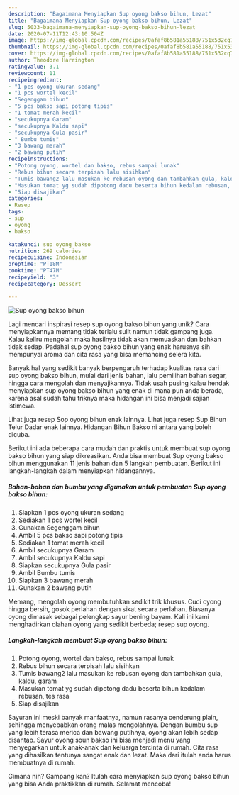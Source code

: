 ```yaml
---
description: "Bagaimana Menyiapkan Sup oyong bakso bihun, Lezat"
title: "Bagaimana Menyiapkan Sup oyong bakso bihun, Lezat"
slug: 5033-bagaimana-menyiapkan-sup-oyong-bakso-bihun-lezat
date: 2020-07-11T12:43:10.504Z
image: https://img-global.cpcdn.com/recipes/0afaf8b581a55188/751x532cq70/sup-oyong-bakso-bihun-foto-resep-utama.jpg
thumbnail: https://img-global.cpcdn.com/recipes/0afaf8b581a55188/751x532cq70/sup-oyong-bakso-bihun-foto-resep-utama.jpg
cover: https://img-global.cpcdn.com/recipes/0afaf8b581a55188/751x532cq70/sup-oyong-bakso-bihun-foto-resep-utama.jpg
author: Theodore Harrington
ratingvalue: 3.1
reviewcount: 11
recipeingredient:
- "1 pcs oyong ukuran sedang"
- "1 pcs wortel kecil"
- "Segenggam bihun"
- "5 pcs bakso sapi potong tipis"
- "1 tomat merah kecil"
- "secukupnya Garam"
- "secukupnya Kaldu sapi"
- "secukupnya Gula pasir"
- " Bumbu tumis"
- "3 bawang merah"
- "2 bawang putih"
recipeinstructions:
- "Potong oyong, wortel dan bakso, rebus sampai lunak"
- "Rebus bihun secara terpisah lalu sisihkan"
- "Tumis bawang2 lalu masukan ke rebusan oyong dan tambahkan gula, kaldu, garam"
- "Masukan tomat yg sudah dipotong dadu beserta bihun kedalam rebusan, tes rasa"
- "Siap disajikan"
categories:
- Resep
tags:
- sup
- oyong
- bakso

katakunci: sup oyong bakso 
nutrition: 269 calories
recipecuisine: Indonesian
preptime: "PT18M"
cooktime: "PT47M"
recipeyield: "3"
recipecategory: Dessert

---
```



![Sup oyong bakso bihun](https://img-global.cpcdn.com/recipes/0afaf8b581a55188/751x532cq70/sup-oyong-bakso-bihun-foto-resep-utama.jpg)

Lagi mencari inspirasi resep sup oyong bakso bihun yang unik? Cara menyiapkannya memang tidak terlalu sulit namun tidak gampang juga. Kalau keliru mengolah maka hasilnya tidak akan memuaskan dan bahkan tidak sedap. Padahal sup oyong bakso bihun yang enak harusnya sih mempunyai aroma dan cita rasa yang bisa memancing selera kita.

Banyak hal yang sedikit banyak berpengaruh terhadap kualitas rasa dari sup oyong bakso bihun, mulai dari jenis bahan, lalu pemilihan bahan segar, hingga cara mengolah dan menyajikannya. Tidak usah pusing kalau hendak menyiapkan sup oyong bakso bihun yang enak di mana pun anda berada, karena asal sudah tahu triknya maka hidangan ini bisa menjadi sajian istimewa.

Lihat juga resep Sop oyong bihun enak lainnya. Lihat juga resep Sup Bihun Telur Dadar enak lainnya. Hidangan Bihun Bakso ni antara yang boleh dicuba.


Berikut ini ada beberapa cara mudah dan praktis untuk membuat sup oyong bakso bihun yang siap dikreasikan. Anda bisa membuat Sup oyong bakso bihun menggunakan 11 jenis bahan dan 5 langkah pembuatan. Berikut ini langkah-langkah dalam menyiapkan hidangannya.

<!--inarticleads1-->

##### Bahan-bahan dan bumbu yang digunakan untuk pembuatan Sup oyong bakso bihun:

1. Siapkan 1 pcs oyong ukuran sedang
1. Sediakan 1 pcs wortel kecil
1. Gunakan Segenggam bihun
1. Ambil 5 pcs bakso sapi potong tipis
1. Sediakan 1 tomat merah kecil
1. Ambil secukupnya Garam
1. Ambil secukupnya Kaldu sapi
1. Siapkan secukupnya Gula pasir
1. Ambil  Bumbu tumis
1. Siapkan 3 bawang merah
1. Gunakan 2 bawang putih


Memang, mengolah oyong membutuhkan sedikit trik khusus. Cuci oyong hingga bersih, gosok perlahan dengan sikat secara perlahan. Biasanya oyong dimasak sebagai pelengkap sayur bening bayam. Kali ini kami menghadirkan olahan oyong yang sedikit berbeda; resep sup oyong. 

<!--inarticleads2-->

##### Langkah-langkah membuat Sup oyong bakso bihun:

1. Potong oyong, wortel dan bakso, rebus sampai lunak
1. Rebus bihun secara terpisah lalu sisihkan
1. Tumis bawang2 lalu masukan ke rebusan oyong dan tambahkan gula, kaldu, garam
1. Masukan tomat yg sudah dipotong dadu beserta bihun kedalam rebusan, tes rasa
1. Siap disajikan


Sayuran ini meski banyak manfaatnya, namun rasanya cenderung plain, sehingga menyebabkan orang malas mengolahnya. Dengan bumbu sup yang lebih terasa merica dan bawang putihnya, oyong akan lebih sedap disantap. Sayur oyong soun bakso ini bisa menjadi menu yang menyegarkan untuk anak-anak dan keluarga tercinta di rumah. Cita rasa yang dihasilkan tentunya sangat enak dan lezat. Maka dari itulah anda harus membuatnya di rumah. 

Gimana nih? Gampang kan? Itulah cara menyiapkan sup oyong bakso bihun yang bisa Anda praktikkan di rumah. Selamat mencoba!
